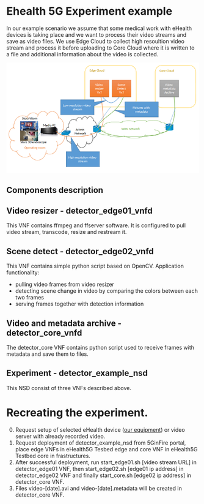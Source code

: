 <!-- TITLE: Ehealth 5G Experiment example-->
<!-- SUBTITLE: Ehealth 5G Experiment example -->

# Ehealth 5G Experiment example

In our example scenario we assume that some medical work with eHealth devices is taking place and we want to process their video streams and save as video files. We use Edge Cloud to collect high resoultion video stream and process it before uploading to Core Cloud where it is written to a file and additional information about the video is collected.

![Detector Scheme](/uploads/ehealth/detector-scheme.png "Detector Scheme")

## Components description

## Video resizer - detector_edge01_vnfd
This VNF contains ffmpeg and ffserver software.
It is configured to pull video stream, transcode, resize and restream it.

## Scene detect - detector_edge02_vnfd
This VNF contains simple python script based on OpenCV.
Application functionality:
- pulling video frames from video resizer
- detecting scene change in video by comparing the colors between each two frames
- serving frames together with detection information

## Video and metadata archive - detector_core_vnfd
The detector_core VNF contains python script used to receive frames with metadata and save them to files.

## Experiment - detector_example_nsd
This NSD consist of three VNFs described above.

# Recreating the experiment.
0. Request setup of selected eHealth device ([our equipment](https://5ginfire.eu/ehealth/)) or video server with already recorded video.
1. Request deployment of detector_example_nsd from 5GinFire portal, place edge VNFs in eHealth5G Tesbed edge and core VNF in eHealth5G Testbed core in
frastructures.
2. After successful deployment, run start_edge01.sh [video stream URL] in detector_edge01 VNF, then start_edge02.sh [edge01 ip address] in detector_edge02 VNF and finally start_core.sh [edge02 ip address] in detector_core VNF.
3. Files video-[date].avi and video-[date].metadata will be created in detector_core VNF.


